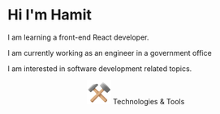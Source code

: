 
<h1>Hi I'm Hamit</h1>


<p>I am learning a front-end React developer.</p>

<p>I am currently working as an engineer in a government office</p>

<p>I am interested in software development related topics.</p>




<p align="center"><img src="images/tools.png" width: 20px > Technologies & Tools </p>

